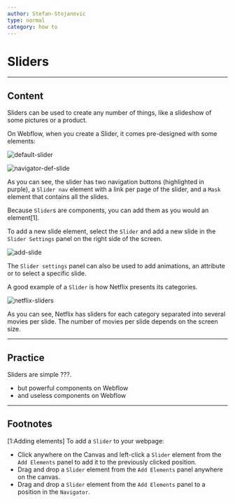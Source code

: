 ```yaml
---
author: Stefan-Stojanovic
type: normal
category: how to
---
```


# Sliders


---

## Content

Sliders can be used to create any number of things, like a slideshow of some pictures or a product. 

On Webflow, when you create a Slider, it comes pre-designed with some elements:

![default-slider](https://img.enkipro.com/44960d891625b50c689a04bf7bd88d72.png)

![navigator-def-slide](https://img.enkipro.com/f4c1dbcc07680b70f242b6ca964d9d04.png)

As you can see, the slider has two navigation buttons (highlighted in purple), a `Slider nav` element with a link per page of the slider, and a `Mask` element that contains all the slides.

Because `Slider`s are components, you can add them as you would an element[1].

To add a new slide element, select the `Slider` and add a new slide in the `Slider Settings` panel on the right side of the screen.

![add-slide](https://img.enkipro.com/af608fcc31fac43cc203b37bbeed58e5.png)

The `Slider settings` panel can also be used to add animations, an attribute or to select a specific slide.

A good example of a `Slider` is how Netflix presents its categories.

![netflix-sliders](https://img.enkipro.com/c84ab61810e5878947e4909dbf729a59.png)

As you can see, Netflix has sliders for each category separated into several movies per slide. The number of movies per slide depends on the screen size.


---

## Practice

Sliders are simple ???.

- but powerful components on Webflow
- and useless components on Webflow


---

## Footnotes

[1:Adding elements]
To add a `Slider` to your webpage:

- Click anywhere on the Canvas and left-click a `Slider` element from the `Add Elements` panel to add it to the previously clicked position.
- Drag and drop a `Slider` element from the `Add Elements` panel anywhere on the canvas.
- Drag and drop a `Slider` element from the `Add Elements` panel to a position in the `Navigator`.
 
